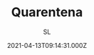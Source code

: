 ---
id: 'ab6c68e3-3352-4258-8be1-54de936d75fc'
type: 'movie' # Filme, Série, Anime
title: "Quarentena"
synopsis: ["Angela Vidal (Jennifer Carpenter) é uma repórter de TV que, juntamente com seu operador de câmera Scott Percival (Steve Harris), são enviados para cobrir o turno noturno de dois bombeiros. Após uma noite tranqüila, um chamado de emergência os leva a um pequeno prédio no centro da cidade. Ao chegarem alguns policiais já estão no local, devido aos gritos horripilantes que vêm de um apartamento do 3º andar. Ansiosos por um furo de reportagem, Angela e Scott decidem filmar tudo o que acontece no local.",
]
originalTitle: "Quarantine"
date: '2021-04-13T09:14:31.000Z'
update: '2021-04-13T09:14:31.000Z'
releaseDate: '2008-10-10T03:00:00.000Z'
imdb:
  rating: '5.9' # 8.5
  id: '' # tt0470752
duration: '1h 29m'
trailer:
  urls: [
    '',
  ]
tags: ['720p']
genre: ['Ficção científica', 'Terror'] #
quality: 'BluRay Rip' # BluRay, WEB-DL, HDTV, WEB-DL4K, WEB-DLe
format: 'MKV' # MKV, MP4, TS
audio: 'Português' # Dublado, Legendado, Dual Audio, Dub & Leg
subtitle: 'SL' # Português, inglês,
size: '721 MB' # 4.8 GB
audioQuality: 10
videoQuality: 10
directors: []
#  - name: 'Lana Wachowski'
#    image: ''
#  - name: 'Lilly Wachowski'
#    image: ''
cast: []
#  - name: 'Keanu Reeves'
#    image: ''
#    characterName: 'Neo'
writers: []
#  - name: ''
#    image: ''
maturityRating:
  age: '' # L , 10, 12, 14, 16, 18
  topics: [''] # Violence, Illegal drugs, Inappropriate Language, Legal Drugs, Sexual Content, Extreme Violence
###########################################
download:
  
  - url: 'magnet:?xt=urn:btih:6bc9f34a289abcbe3ade51dc6449dcb5df84ca46&dn=Quarentena+%282009%29+BluRay+720p+Dublado&tr=udp%3A%2F%2Ftracker.openbittorrent.com%3A80&tr=udp%3A%2F%2Ftracker.publicbt.com%3A80&tr=udp%3A%2F%2Ftracker.istole.it%3A6969&tr=udp%3A%2F%2Fopen.demonii.com%3A1337'
    resolution: '720p' # 720p, 1080p, 4K,
    audio: 'Dublado' # Dublado, Legendado, Dual Audio
    size: '' # 4.8 GB
    quality: '' # BluRay, WEB-DL
    format: '' # MKV
images:
  cover: '/assets/movies/quarentena.jpg'
  background: '/assets/movies/'
---